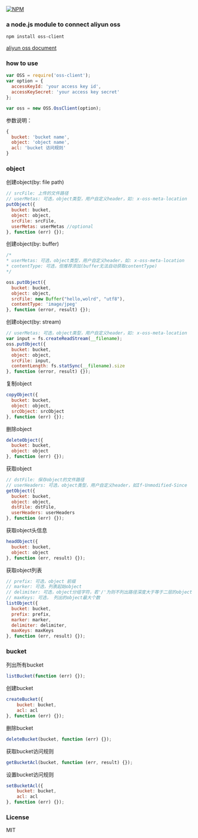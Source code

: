 [![NPM](https://nodei.co/npm/oss-client.png?downloads=true)](https://nodei.co/npm/oss-client/)

### a node.js module to connect aliyun oss
```bash
npm install oss-client
```

[aliyun oss document](http://imgs-storage.cdn.aliyuncs.com/help/oss/OSS_API_20131015.pdf?spm=5176.383663.5.23.OEtIjV&file=OSS_API_20131015.pdf)

### how to use
```js
var OSS = require('oss-client');
var option = {
  accessKeyId: 'your access key id',
  accessKeySecret: 'your access key secret'
};

var oss = new OSS.OssClient(option);
```

参数说明：
```js
{
  bucket: 'bucket name',
  object: 'object name',
  acl: 'bucket 访问规则'
}
```

### object

创建object(by: file path)
```js
// srcFile: 上传的文件路径
// userMetas: 可选，object类型，用户自定义header，如: x-oss-meta-location
putObject({
  bucket: bucket,
  object: object,
  srcFile: srcFile,
  userMetas: userMetas //optional
}, function (err) {});
```

创建object(by: buffer)
```js
/*
* userMetas: 可选，object类型，用户自定义header，如: x-oss-meta-location
* contentType: 可选，但推荐添加(buffer无法自动获取contentType)
*/

oss.putObject({
  bucket: bucket,
  object: object,
  srcFile: new Buffer("hello,wolrd", "utf8"),
  contentType: 'image/jpeg'
}, function (error, result) {});
```

创建object(by: stream)
```js
// userMetas: 可选，object类型，用户自定义header，如: x-oss-meta-location
var input = fs.createReadStream(__filename);
oss.putObject({
  bucket: bucket,
  object: object,
  srcFile: input,
  contentLength: fs.statSync(__filename).size
}, function (error, result) {});
```

复制object
```js
copyObject({
  bucket: bucket,
  object: object,
  srcObject: srcObject
}, function (err) {});
```

删除object
```js
deleteObject({
  bucket: bucket,
  object: object
}, function (err) {});
```

获取object
```js
// dstFile: 保存object的文件路径
// userHeaders: 可选，object类型，用户自定义header，如If-Unmodified-Since
getObject({
  bucket: bucket,
  object: object,
  dstFile: dstFile,
  userHeaders: userHeaders
}, function (err) {});
```

获取object头信息
```js
headObject({
  bucket: bucket,
  object: object
}, function (err, result) {});
```

获取object列表
```js
// prefix: 可选，object 前缀
// marker: 可选，列表起始object
// delimiter: 可选，object分组字符，若'/'为则不列出路径深度大于等于二层的object。
// maxKeys: 可选， 列出的object最大个数
listObject({
  bucket: bucket,
  prefix: prefix,
  marker: marker,
  delimiter: delimiter,
  maxKeys: maxKeys
}, function (err, result) {});
```

### bucket

列出所有bucket
```js
listBucket(function (err) {});
```

创建bucket
```js
createBucket({
	bucket: bucket,
	acl: acl
}, function (err) {});
```

删除bucket
```js
deleteBucket(bucket, function (err) {});
```

获取bucket访问规则
```js
getBucketAcl(bucket, function (err, result) {});
```

设置bucket访问规则
```js
setBucketAcl({
	bucket: bucket,
	acl: acl
}, function (err) {});
```

### License
MIT
